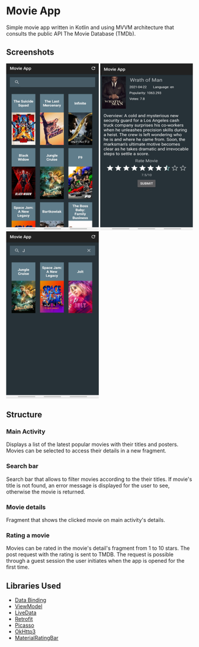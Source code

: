 # Movie App
Simple movie app written in Kotlin and using MVVM architecture that consults the public API The Movie Database (TMDb).

## Screenshots
<p float="left">
<img src="https://github.com/micaelagimenez/KotlinMovieApp/blob/main/screenshots/RecyclerView.jpg" width="250" height="450">
<img src="https://github.com/micaelagimenez/KotlinMovieApp/blob/main/screenshots/Detail.jpg" width="250" height="450">
<img src="https://github.com/micaelagimenez/KotlinMovieApp/blob/main/screenshots/Search.jpg" width="250" height="450">
</p>

## Structure
### Main Activity
Displays a list of the latest popular movies with their titles and posters. Movies can be selected to access their details in a new fragment.
### Search bar
Search bar that allows to filter movies according to the their titles. If movie's title is not found, an error message is displayed for the user to see, otherwise the movie is returned.
### Movie details
Fragment that shows the clicked movie on main activity's details.
### Rating a movie
Movies can be rated in the movie's detail's fragment from 1 to 10 stars. The post request with the rating is sent to TMDB. The request is possible through a guest session the user initiates when the app is opened for the first time.

 ## Libraries Used
 <ul>
 <li> <a href="https://developer.android.com/topic/libraries/data-binding/">Data Binding</a> </li>
 <li> <a href="https://developer.android.com/topic/libraries/architecture/viewmodel">ViewModel</a> </li>
 <li> <a href="https://developer.android.com/topic/libraries/architecture/livedata">LiveData</a> </li>
 <li> <a href="http://square.github.io/retrofit/">Retrofit</a> </li>
 <li> <a href="http://square.github.io/picasso/">Picasso</a> </li>
 <li> <a href="http://square.github.io/okhttp/">OkHttp3</a> </li>
 <li> <a href="https://github.com/zhanghai/MaterialRatingBar">MaterialRatingBar</a> </li>
 </ul>
